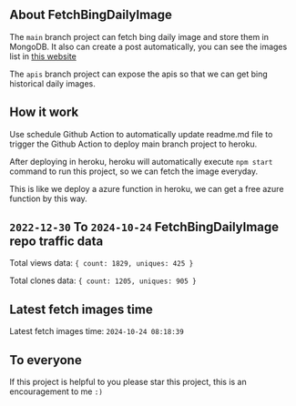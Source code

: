## About FetchBingDailyImage

The `main` branch project can fetch bing daily image and store them in MongoDB.
It also can create a post automatically, you can see the images list in [this website](https://oursalbum.netlify.app)

The `apis` branch project can expose the apis so that we can get bing historical daily images.

## How it work

Use schedule Github Action to automatically update readme.md file to trigger the Github Action to deploy main branch project to heroku.

After deploying in heroku, heroku will automatically execute `npm start` command to run this project, so we can fetch the image everyday.

This is like we deploy a azure function in heroku, we can get a free azure function by this way.

## `2022-12-30` To `2024-10-24` FetchBingDailyImage repo traffic data

Total views data: `{ count: 1829, uniques: 425 }`

Total clones data: `{ count: 1205, uniques: 905 }`

## Latest fetch images time

Latest fetch images time: `2024-10-24 08:18:39`

## To everyone

If this project is helpful to you please star this project, this is an encouragement to me `:)`



